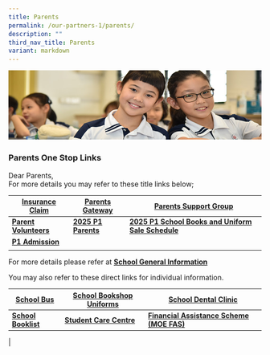 ```yaml
---
title: Parents
permalink: /our-partners-1/parents/
description: ""
third_nav_title: Parents
variant: markdown
---
```

![](/images/Website%20Banners%20Subpage/948x260%20masterhead%20-%20Our%20Partners3.jpg)

### Parents One Stop Links
Dear Parents,  
For more details you may refer to these title links below;  

| **[Insurance Claim](https://www.peihwapresbyterianpri.moe.edu.sg/our-partners-1/parents/insurance-claim/)**                                             |**[Parents Gateway](https://www.peihwapresbyterianpri.moe.edu.sg/our-partners-1/parents/parents-gateway/)**                                             | **[Parents Support Group](https://www.peihwapresbyterianpri.moe.edu.sg/our-partners-1/parents/parents-support-group/)** |
| -------- | -------- | -------- |
| **[Parent Volunteers](https://www.peihwapresbyterianpri.moe.edu.sg/our-partners-1/parents/parent-volunteers/)**                                         | **[2025 P1 Parents](https://www.peihwapresbyterianpri.moe.edu.sg/our-partners-1/parents/2025-p1-parents/)**                                             | **[2025 P1 School Books and Uniform Sale Schedule](https://www.peihwapresbyterianpri.moe.edu.sg/2025-p1-school-books-and-uniform-sale/)**     |
|[**P1 Admission**](https://www.moe.gov.sg/primary/p1-registration)
| | | |





  
For more details please refer at [**School General Information**](https://www.peihwapresbyterianpri.moe.edu.sg/about-pei-hwa/general-information/)

You may also refer to these direct links for individual information.


| **[School Bus](https://www.peihwapresbyterianpri.moe.edu.sg/about-pei-hwa/school-service-providers/school-bus/)**                                  |**[School Bookshop Uniforms](https://www.peihwapresbyterianpri.moe.edu.sg/about-pei-hwa/school-service-providers/school-bookshop-uniforms/)**                                                                                                                                                                                                                          | **[School Dental Clinic](https://www.peihwapresbyterianpri.moe.edu.sg/about-pei-hwa/school-service-providers/school-dental-clinic/)** |
| -------- | -------- | -------- |
| **[School Booklist](https://www.peihwapresbyterianpri.moe.edu.sg/about-pei-hwa/general-information/school-booklist/)**                              | **[Student Care Centre](https://www.peihwapresbyterianpri.moe.edu.sg/about-pei-hwa/school-service-providers/student-care-centre/)**    | **[Financial Assistance Scheme (MOE FAS)](https://www.peihwapresbyterianpri.moe.edu.sg/about-pei-hwa/general-information/financial-support/)**     |
|